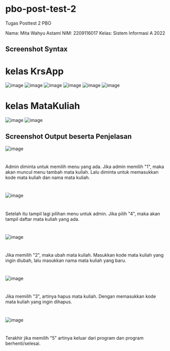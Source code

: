 # pbo-post-test-2
Tugas Posttest 2 PBO

Nama: Mita Wahyu Astami
NIM: 2209116017
Kelas: Sistem Informasi A 2022

## Screenshot Syntax
# kelas KrsApp 
![image](https://github.com/mitawhy/pbo-post-test-2/assets/72842139/71d91b0d-c319-4b81-a3ce-40ee03a80559)
![image](https://github.com/mitawhy/pbo-post-test-2/assets/72842139/5e7ff339-310f-4181-a79e-a015ad1fd873)
![image](https://github.com/mitawhy/pbo-post-test-2/assets/72842139/5f613228-0fd0-41bb-8d76-8d3b434ae016)
![image](https://github.com/mitawhy/pbo-post-test-2/assets/72842139/9220b1d0-93c6-4087-864e-6a7a9a42dc31)
![image](https://github.com/mitawhy/pbo-post-test-2/assets/72842139/869c0c2e-b461-4b25-9388-e20f77f3c637)
![image](https://github.com/mitawhy/pbo-post-test-2/assets/72842139/699d1470-bbbe-43f8-bf02-003479d3cc5b)

# kelas MataKuliah
![image](https://github.com/mitawhy/pbo-post-test-2/assets/72842139/6a764ee6-e784-4db7-9696-089795e87e1d)
![image](https://github.com/mitawhy/pbo-post-test-2/assets/72842139/60baa2b5-245f-4f42-b4bf-0587e24bcfda)








## Screenshot Output beserta Penjelasan
![image](https://github.com/mitawhy/pbo-post-test-2/assets/72842139/a3bc8546-6aa8-4f24-a442-3c06f60a45fc)
#
Admin diminta untuk memilih menu yang ada. Jika admin memilih "1", maka akan muncul menu tambah mata kuliah. Lalu diminta untuk memasukkan kode mata kuliah dan nama mata kuliah.
#
![image](https://github.com/mitawhy/pbo-post-test-2/assets/72842139/1e7b32eb-9754-4a66-9de4-3cbacba02d94)
#
Setelah itu tampil lagi pilihan menu untuk admin. Jika pilih "4", maka akan tampil daftar mata kuliah yang ada.
#
![image](https://github.com/mitawhy/pbo-post-test-2/assets/72842139/99e59f53-0bb4-4708-a4b2-8b94fbd95339)
#
Jika memilih "2", maka ubah mata kuliah. Masukkan kode mata kuliah yang ingin diubah, lalu masukkan nama mata kuliah yang baru.
#
![image](https://github.com/mitawhy/pbo-post-test-2/assets/72842139/f4d2b350-1b0a-4758-80e3-4077e3ce9e54)
#
Jika memilih "3", artinya hapus mata kuliah. Dengan memasukkan kode mata kuliah yang ingin dihapus.
#
![image](https://github.com/mitawhy/pbo-post-test-2/assets/72842139/79be894e-5446-4b2a-bd0f-4804137e9ed8)
#
Terakhir jika memilih "5" artinya keluar dari program dan program berhenti/selesai.





